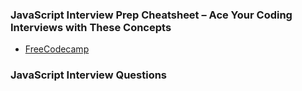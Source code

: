 ### JavaScript Interview Prep Cheatsheet – Ace Your Coding Interviews with These Concepts
- [FreeCodecamp](https://www.freecodecamp.org/news/javascript-interview-prep-cheatsheet/)

### JavaScript Interview Questions
